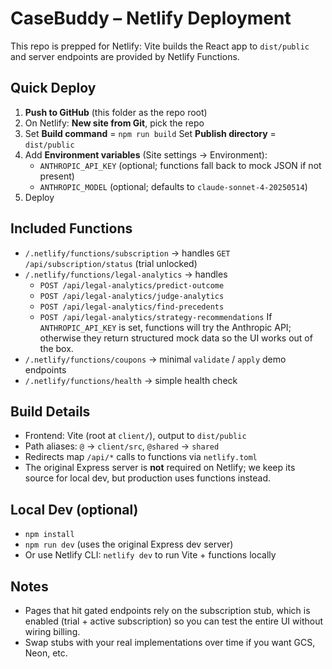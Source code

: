 # CaseBuddy – Netlify Deployment

This repo is prepped for Netlify: Vite builds the React app to `dist/public` and
server endpoints are provided by Netlify Functions.

## Quick Deploy
1. **Push to GitHub** (this folder as the repo root)
2. On Netlify: **New site from Git**, pick the repo
3. Set **Build command** = `npm run build`
   Set **Publish directory** = `dist/public`
4. Add **Environment variables** (Site settings → Environment):
   - `ANTHROPIC_API_KEY` (optional; functions fall back to mock JSON if not present)
   - `ANTHROPIC_MODEL` (optional; defaults to `claude-sonnet-4-20250514`)
5. Deploy

## Included Functions
- `/.netlify/functions/subscription` → handles `GET /api/subscription/status` (trial unlocked)
- `/.netlify/functions/legal-analytics` → handles
    - `POST /api/legal-analytics/predict-outcome`
    - `POST /api/legal-analytics/judge-analytics`
    - `POST /api/legal-analytics/find-precedents`
    - `POST /api/legal-analytics/strategy-recommendations`
  If `ANTHROPIC_API_KEY` is set, functions will try the Anthropic API; otherwise
  they return structured mock data so the UI works out of the box.
- `/.netlify/functions/coupons` → minimal `validate` / `apply` demo endpoints
- `/.netlify/functions/health` → simple health check

## Build Details
- Frontend: Vite (root at `client/`), output to `dist/public`
- Path aliases: `@` → `client/src`, `@shared` → `shared`
- Redirects map `/api/*` calls to functions via `netlify.toml`
- The original Express server is **not** required on Netlify; we keep its source
  for local dev, but production uses functions instead.

## Local Dev (optional)
- `npm install`
- `npm run dev` (uses the original Express dev server)
- Or use Netlify CLI: `netlify dev` to run Vite + functions locally

## Notes
- Pages that hit gated endpoints rely on the subscription stub, which is enabled
  (trial + active subscription) so you can test the entire UI without wiring billing.
- Swap stubs with your real implementations over time if you want GCS, Neon, etc.